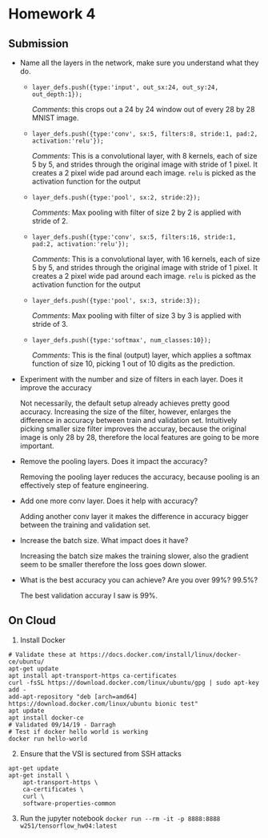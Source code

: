# Homework 4

## Submission
* Name all the layers in the network, make sure you understand what they do.
    - `layer_defs.push({type:'input', out_sx:24, out_sy:24, out_depth:1});`

        *Comments*: this crops out a 24 by 24 window out of every 28 by 28 MNIST image. 
    
    - `layer_defs.push({type:'conv', sx:5, filters:8, stride:1, pad:2, activation:'relu'});`
    
        *Comments*: This is a convolutional layer, with 8 kernels, each of size 5 by 5, and strides through the original image with stride of 1 pixel. It creates a 2 pixel wide pad around each image. `relu` is picked as the activation function for the output
    
    - `layer_defs.push({type:'pool', sx:2, stride:2});`

        *Comments*: Max pooling with filter of size 2 by 2 is applied with stride of 2. 

    - `layer_defs.push({type:'conv', sx:5, filters:16, stride:1, pad:2, activation:'relu'});`

        *Comments*: This is a convolutional layer, with 16 kernels, each of size 5 by 5, and strides through the original image with stride of 1 pixel. It creates a 2 pixel wide pad around each image. `relu` is picked as the activation function for the output

    - `layer_defs.push({type:'pool', sx:3, stride:3});`

        *Comments*: Max pooling with filter of size 3 by 3 is applied with stride of 3. 

    - `layer_defs.push({type:'softmax', num_classes:10});`

        *Comments*: This is the final (output) layer, which applies a softmax function of size 10, picking 1 out of 10 digits as the prediction.

* Experiment with the number and size of filters in each layer. Does it improve the accuracy

    Not necessarily, the default setup already achieves pretty good accuracy. Increasing the size of the filter, however, enlarges the difference in accuracy between train and validation set. Intuitively picking smaller size filter improves the accuray, because the original image is only 28 by 28, therefore the local features are going to be more important. 

* Remove the pooling layers. Does it impact the accuracy?

    Removing the pooling layer reduces the accuracy, because pooling is an effectively step of feature engineering.  

* Add one more conv layer. Does it help with accuracy?

    Adding another conv layer it makes the difference in accuracy bigger between the training and validation set. 

* Increase the batch size. What impact does it have?

    Increasing the batch size makes the training slower, also the gradient seem to be smaller therefore the loss goes down slower. 

* What is the best accuracy you can achieve? Are you over 99%? 99.5%?
    
    The best validation accuray I saw is 99%. 

## On Cloud

1. Install Docker
```
# Validate these at https://docs.docker.com/install/linux/docker-ce/ubuntu/
apt-get update
apt install apt-transport-https ca-certificates 
curl -fsSL https://download.docker.com/linux/ubuntu/gpg | sudo apt-key add -
add-apt-repository "deb [arch=amd64] https://download.docker.com/linux/ubuntu bionic test" 
apt update 
apt install docker-ce
# Validated 09/14/19 - Darragh
# Test if docker hello world is working
docker run hello-world
```

2. Ensure that the VSI is sectured from SSH attacks
```
apt-get update
apt-get install \
    apt-transport-https \
    ca-certificates \
    curl \
    software-properties-common
```

3. Run the jupyter notebook
`docker run --rm -it -p 8888:8888 w251/tensorflow_hw04:latest`




